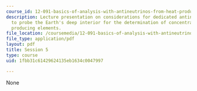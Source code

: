 ```yaml
---
course_id: 12-091-basics-of-analysis-with-antineutrinos-from-heat-producing-elements-k-u-th-in-the-earth-january-iap-2010
description: Lecture presentation on considerations for dedicated antineutrino detectors
  to probe the Earth's deep interior for the determination of concentrations of heat
  producing elements.
file_location: /coursemedia/12-091-basics-of-analysis-with-antineutrinos-from-heat-producing-elements-k-u-th-in-the-earth-january-iap-2010/1fbb31c61429624135eb1634c0047997_MIT12_091IAP10_lec5.pdf
file_type: application/pdf
layout: pdf
title: Session 5
type: course
uid: 1fbb31c61429624135eb1634c0047997

---
```

None